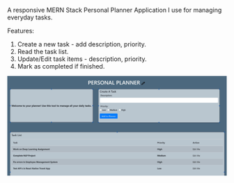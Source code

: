 A responsive MERN Stack Personal Planner Application I use for managing everyday tasks.

Features:
1. Create a new task - add description, priority.
2. Read the task list.
3. Update/Edit task items - description, priority.
4. Mark as completed if finished.

![](PersonalPlanner.jpg)
